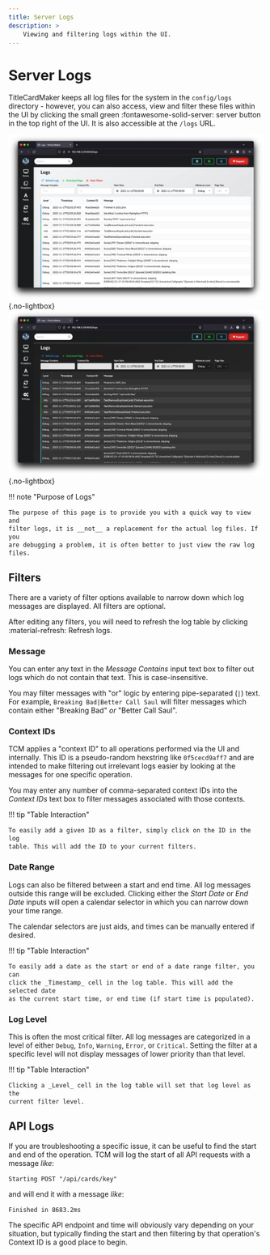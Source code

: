 ```yaml
---
title: Server Logs
description: >
    Viewing and filtering logs within the UI.
---
```


# Server Logs

TitleCardMaker keeps all log files for the system in the `config/logs`
directory -  however, you can also access, view and filter these files within
the UI by clicking the small green
<span class="example md-button">:fontawesome-solid-server:</span> server button
in the top right of the UI. It is also accessible at the `/logs` URL.

![Log Viewer](../assets/logs_light.webp#only-light){.no-lightbox}
![Log Viewer](../assets/logs_dark.webp#only-dark){.no-lightbox}

!!! note "Purpose of Logs"

    The purpose of this page is to provide you with a quick way to view and
    filter logs, it is __not__ a replacement for the actual log files. If you
    are debugging a problem, it is often better to just view the raw log files.

## Filters

There are a variety of filter options available to narrow down which log
messages are displayed. All filters are optional.

After editing any filters, you will need to refresh the log table by clicking
<span class="example md-button">:material-refresh: Refresh logs</span>.

### Message

You can enter any text in the _Message Contains_ input text box to filter out
logs which do not contain that text. This is case-insensitive.

You may filter messages with "or" logic by entering pipe-separated (`|`) text.
For example, `Breaking Bad|Better Call Saul` will filter messages which contain
either "Breaking Bad" _or_ "Better Call Saul".

### Context IDs

TCM applies a "context ID" to all operations performed via the UI and
internally. This ID is a pseudo-random hexstring like `0f5cecd9aff7` and are
intended to make filtering out irrelevant logs easier by looking at the messages
for one specific operation.

You may enter any number of comma-separated context IDs into the _Context IDs_
text box to filter messages associated with those contexts.

!!! tip "Table Interaction"

    To easily add a given ID as a filter, simply click on the ID in the log
    table. This will add the ID to your current filters.

### Date Range

Logs can also be filtered between a start and end time. All log messages outside
this range will be excluded. Clicking either the _Start Date_ or _End Date_
inputs will open a calendar selector in which you can narrow down your time
range.

The calendar selectors are just aids, and times can be manually entered if
desired.

!!! tip "Table Interaction"

    To easily add a date as the start or end of a date range filter, you can
    click the _Timestamp_ cell in the log table. This will add the selected date
    as the current start time, or end time (if start time is populated).

### Log Level

This is often the most critical filter. All log messages are categorized in a
level of either `Debug`, `Info`, `Warning`, `Error`, or `Critical`. Setting the
filter at a specific level will not display messages of lower priority than that
level.

!!! tip "Table Interaction"

    Clicking a _Level_ cell in the log table will set that log level as the
    current filter level.

## API Logs

If you are troubleshooting a specific issue, it can be useful to find the start
and end of the operation. TCM will log the start of all API requests with a
message _like_:

```log
Starting POST "/api/cards/key"
```

and will end it with a message _like_:

```log
Finished in 8683.2ms
```

The specific API endpoint and time will obviously vary depending on your
situation, but typically finding the start and then filtering by that
operation's Context ID is a good place to begin.
